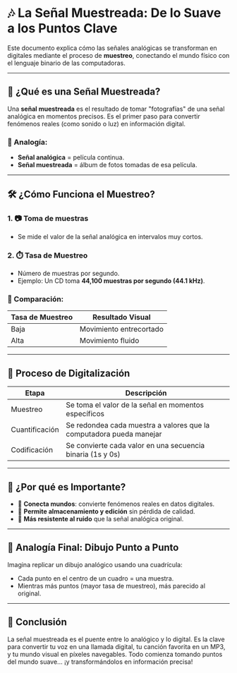 # 🎶 La Señal Muestreada: De lo Suave a los Puntos Clave

Este documento explica cómo las señales analógicas se transforman en digitales mediante el proceso de **muestreo**, conectando el mundo físico con el lenguaje binario de las computadoras.

---

## 🌊 ¿Qué es una Señal Muestreada?

Una **señal muestreada** es el resultado de tomar "fotografías" de una señal analógica en momentos precisos. Es el primer paso para convertir fenómenos reales (como sonido o luz) en información digital.

### 🔁 Analogía:
- **Señal analógica** = película continua.
- **Señal muestreada** = álbum de fotos tomadas de esa película.

---

## 🛠️ ¿Cómo Funciona el Muestreo?

### 1. 📷 Toma de muestras
- Se mide el valor de la señal analógica en intervalos muy cortos.

### 2. ⏱️ Tasa de Muestreo
- Número de muestras por segundo.
- Ejemplo: Un CD toma **44,100 muestras por segundo (44.1 kHz)**.

### 🎥 Comparación:
| Tasa de Muestreo | Resultado Visual      |
|------------------|------------------------|
| Baja             | Movimiento entrecortado |
| Alta             | Movimiento fluido       |

---

## 🔁 Proceso de Digitalización

| Etapa         | Descripción                                                                 |
|---------------|------------------------------------------------------------------------------|
| Muestreo      | Se toma el valor de la señal en momentos específicos                        |
| Cuantificación| Se redondea cada muestra a valores que la computadora pueda manejar         |
| Codificación  | Se convierte cada valor en una secuencia binaria (1s y 0s)                  |

---

## 🎯 ¿Por qué es Importante?

- 🔗 **Conecta mundos**: convierte fenómenos reales en datos digitales.
- 💾 **Permite almacenamiento y edición** sin pérdida de calidad.
- 🔧 **Más resistente al ruido** que la señal analógica original.

---

## 🎨 Analogía Final: Dibujo Punto a Punto

Imagina replicar un dibujo analógico usando una cuadrícula:

- Cada punto en el centro de un cuadro = una muestra.
- Mientras más puntos (mayor tasa de muestreo), más parecido al original.

---

## 🧠 Conclusión

La señal muestreada es el puente entre lo analógico y lo digital. Es la clave para convertir tu voz en una llamada digital, tu canción favorita en un MP3, y tu mundo visual en píxeles navegables. Todo comienza tomando puntos del mundo suave... ¡y transformándolos en información precisa!

